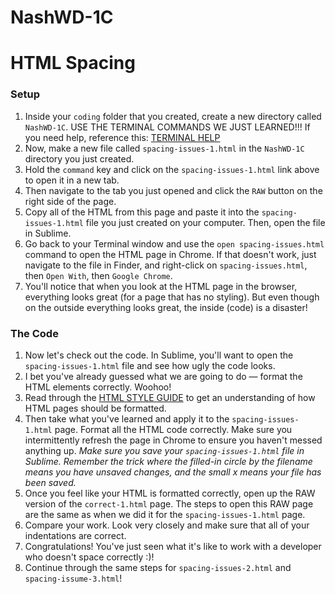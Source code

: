 # NashWD-1C

# HTML Spacing

### Setup
1. Inside your `coding` folder that you created, create a new directory called `NashWD-1C`. USE THE TERMINAL COMMANDS WE JUST LEARNED!!! If you need help, reference this: [TERMINAL HELP](https://github.com/sarah-codebug/NashWD-1A)
1. Now, make a new file called `spacing-issues-1.html` in the `NashWD-1C` directory you just created. 
1. Hold the `command` key and click on the `spacing-issues-1.html` link above to open it in a new tab. 
1. Then navigate to the tab you just opened and click the `RAW` button on the right side of the page. 
1. Copy all of the HTML from this page and paste it into the `spacing-issues-1.html` file you just created on your computer. Then, open the file in Sublime.
1. Go back to your Terminal window and use the `open spacing-issues.html` command to open the HTML page in Chrome. If that doesn't work, just navigate to the file in Finder, and right-click on `spacing-issues.html`, then `Open With`, then `Google Chrome`. 
1. You'll notice that when you look at the HTML page in the browser, everything looks great (for a page that has no styling). But even though on the outside everything looks great, the inside (code) is a disaster!

### The Code
1. Now let's check out the code. In Sublime, you'll want to open the `spacing-issues-1.html` file and see how ugly the code looks. 
1. I bet you've already guessed what we are going to do — format the HTML elements correctly. Woohoo!
1. Read through the [HTML STYLE GUIDE](https://github.com/sarah-codebug/html-style-guide) to get an understanding of how HTML pages should be formatted. 
1. Then take what you've learned and apply it to the `spacing-issues-1.html` page. Format all the HTML code correctly. Make sure you intermittently refresh the page in Chrome to ensure you haven't messed anything up. 
  *Make sure you save your `spacing-issues-1.html` file in Sublime. Remember the trick where the filled-in circle by the filename means you have unsaved changes, and the small x means your file has been saved.* 
1. Once you feel like your HTML is formatted correctly, open up the RAW version of the `correct-1.html` page. The steps to open this RAW page are the same as when we did it for the `spacing-issues-1.html` page. 
1. Compare your work. Look very closely and make sure that all of your indentations are correct. 
1. Congratulations! You've just seen what it's like to work with a developer who doesn't space correctly :)!
1. Continue through the same steps for `spacing-issues-2.html` and `spacing-issume-3.html`!

